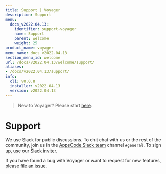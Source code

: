 ```yaml
---
title: Support | Voyager
description: Support
menu:
  docs_v2022.04.13:
    identifier: support-voyager
    name: Support
    parent: welcome
    weight: 25
product_name: voyager
menu_name: docs_v2022.04.13
section_menu_id: welcome
url: /docs/v2022.04.13/welcome/support/
aliases:
- /docs/v2022.04.13/support/
info:
  cli: v0.0.8
  installer: v2022.04.13
  version: v2022.04.13
---
```


> New to Voyager? Please start [here](/docs/v2022.04.13/concepts/overview).

# Support

We use Slack for public discussions. To chit chat with us or the rest of the community, join us in the [AppsCode Slack team](https://appscode.slack.com/messages/C0XQFLGRM/details/) channel `#general`. To sign up, use our [Slack inviter](https://slack.appscode.com/).

If you have found a bug with Voyager or want to request for new features, please [file an issue](https://github.com/voyagermesh/voyager/issues/new).
